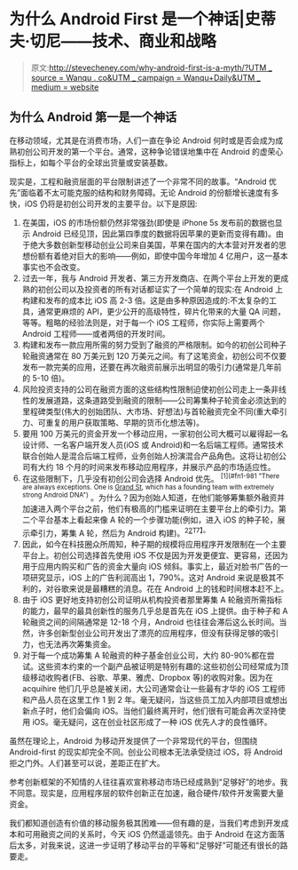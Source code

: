 # 为什么 Android First 是一个神话|史蒂夫·切尼——技术、商业和战略

> 原文:[http://stevecheney.com/why-android-first-is-a-myth/?UTM _ source = Wanqu . co&UTM _ campaign = Wanqu+Daily&UTM _ medium = website](http://stevecheney.com/why-android-first-is-a-myth/?utm_source=wanqu.co&utm_campaign=Wanqu+Daily&utm_medium=website)



## 为什么 Android 第一是一个神话

在移动领域，尤其是在消费市场，人们一直在争论 Android 何时或是否会成为成熟初创公司开发的第一个平台。通常，这种争论错误地集中在 Android 的虚荣心指标上，如每个平台的全球出货量或安装基数。

现实是，工程和融资层面的平台限制讲述了一个非常不同的故事。“Android 优先”面临着不太可能克服的结构和财务障碍。无论 Android 的份额增长速度有多快，iOS 仍将是初创公司开发的主要平台。以下是原因:

1.  在美国，iOS 的市场份额仍然非常强劲(即使是 iPhone 5s 发布前的数据也显示 Android 已经见顶，因此第四季度的数据将因苹果的更新而变得有趣)。由于绝大多数创新型移动创业公司来自美国，苹果在国内的大本营对开发者的思想份额有着绝对巨大的影响——例如，即使中国今年增加 4 亿用户，这一基本事实也不会改变。
2.  过去一年，我与 Android 开发者、第三方开发商店、在两个平台上开发的更成熟的初创公司以及投资者的所有对话都证实了一个简单的现实:在 Android 上构建和发布的成本比 iOS 高 2-3 倍。这是由多种原因造成的:不太复杂的工具，通常更麻烦的 API，更少公开的高级特性，碎片化带来的大量 QA 问题，等等。粗略的经验法则是，对于每一个 iOS 工程师，你实际上需要两个 Android 工程师——或者两倍的开发时间。
3.  构建和发布一款应用所需的努力受到了融资的严格限制。如今的初创公司种子轮融资通常在 80 万美元到 120 万美元之间。有了这笔资金，初创公司不仅要发布一款完美的应用，还要在再次融资前展示出明显的吸引力(通常是几年前的 5-10 倍)。
4.  风险投资支持的公司在融资方面的这些结构性限制迫使初创公司走上一条非线性的发展道路，这条道路受到融资的限制——公司筹集种子轮资金必须达到的里程碑类型(伟大的创始团队、大市场、好想法)与首轮融资完全不同(重大牵引力、可重复的用户获取策略、早期的货币化想法等)。
5.  要用 100 万美元的资金开发一个移动应用，一家初创公司大概可以雇得起一名设计师、一名客户端开发人员(iOS 或 Android)和一名后端工程师。通常技术联合创始人是混合后端工程师，业务创始人扮演混合产品角色。这将让初创公司有大约 18 个月的时间来发布移动应用程序，并展示产品的市场适应性。
6.  在这些限制下，几乎没有初创公司会选择 Android 优先。 <sup id="rf1-981">[1](#fn1-981 "There are always exceptions. One is <a href="https://grandst.com/">Grand St</a>, which has a founding team with extremely strong Android DNA")</sup> 。为什么？因为创始人知道，在他们能够筹集额外融资并加速进入两个平台之前，他们有极高的门槛来证明在主要平台上的牵引力。第二个平台基本上看起来像 A 轮的一个步骤功能(例如，进入 iOS 的种子轮，展示牵引力，筹集 A 轮，然后为 Android 构建)。<sup id="rf2-981">2[2](#fn2-981 "Third platforms like Windows Phone are ignored even after the company is much bigger. Major companies like Instagram and Pinterest still don’t have Windows Phone apps")T7】。</sup>
7.  因此，如今在科技圈众所周知，种子期的规模将应用程序开发限制在一个主要平台上。初创公司选择首先使用 iOS 不仅是因为开发更便宜、更容易，还因为用于应用内购买和广告的资金大量向 iOS 倾斜。事实上，最近对脸书广告的一项研究显示，iOS 上的广告利润高出 1，790%。这对 Android 来说是极其不利的，对谷歌来说是最糟糕的消息。花在 Android 上的钱和时间根本赶不上。
8.  由于 iOS 更好地支持初创公司证明从机构投资者那里筹集 A 轮融资所需指标的能力，最早的最具创新性的服务几乎总是首先在 iOS 上提供。由于种子和 A 轮融资之间的间隔通常是 12-18 个月，Android 也往往会滞后这么长时间。当然，许多创新型创业公司开发出了漂亮的应用程序，但没有获得足够的吸引力，也无法再次筹集资金。
9.  对于每一个成功筹集 A 轮融资的种子基金创业公司，大约 80-90%都在尝试。这些资本约束的一个副产品被证明是特别有趣的:这些初创公司经常成为顶级移动收购者(FB、谷歌、苹果、雅虎、Dropbox 等)的收购对象。因为在 acquihire 他们几乎总是被关闭，大公司通常会让一些最有才华的 iOS 工程师和产品人员在这里工作 1 到 2 年。毫无疑问，当这些员工加入内部项目或想出新点子时，他们会偏向 iOS。当他们最终离开时，他们很有可能会再次坚持使用 iOS。毫无疑问，这在创业社区形成了一种 iOS 优先人才的良性循环。

虽然在理论上，Android 为移动开发提供了一个非常现代的平台，但围绕 Android-first 的现实却完全不同。创业公司根本无法承受绕过 iOS，将 Android 拒之门外。人们甚至可以说，差距正在扩大。

参考创新框架的不知情的人往往喜欢宣称移动市场已经成熟到“足够好”的地步。我不同意。现实是，应用程序层的软件创新正在加速，融合硬件/软件开发需要大量资金。

我们都知道创造有价值的移动服务极其困难——但有趣的是，当我们考虑到开发成本和可用融资之间的关系时，今天 iOS 仍然遥遥领先。由于 Android 在这方面落后太多，对我来说，这进一步证明了移动平台的平等和“足够好”可能还有很长的路要走。

<nav id="pagi"></nav>

